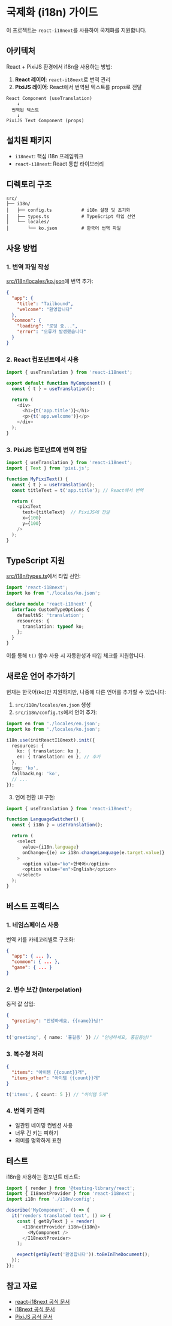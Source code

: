 # 국제화 (i18n) 가이드

이 프로젝트는 `react-i18next`를 사용하여 국제화를 지원합니다.

## 아키텍처

React + PixiJS 환경에서 i18n을 사용하는 방법:

1. **React 레이어**: `react-i18next`로 번역 관리
2. **PixiJS 레이어**: React에서 번역된 텍스트를 props로 전달

```
React Component (useTranslation)
    ↓
  번역된 텍스트
    ↓
PixiJS Text Component (props)
```

## 설치된 패키지

- `i18next`: 핵심 i18n 프레임워크
- `react-i18next`: React 통합 라이브러리

## 디렉토리 구조

```
src/
├── i18n/
│   ├── config.ts           # i18n 설정 및 초기화
│   ├── types.ts            # TypeScript 타입 선언
│   └── locales/
│       └── ko.json         # 한국어 번역 파일
```

## 사용 방법

### 1. 번역 파일 작성

[src/i18n/locales/ko.json](../src/i18n/locales/ko.json)에 번역 추가:

```json
{
  "app": {
    "title": "Tailbound",
    "welcome": "환영합니다"
  },
  "common": {
    "loading": "로딩 중...",
    "error": "오류가 발생했습니다"
  }
}
```

### 2. React 컴포넌트에서 사용

```typescript
import { useTranslation } from 'react-i18next';

export default function MyComponent() {
  const { t } = useTranslation();

  return (
    <div>
      <h1>{t('app.title')}</h1>
      <p>{t('app.welcome')}</p>
    </div>
  );
}
```

### 3. PixiJS 컴포넌트에 번역 전달

```typescript
import { useTranslation } from 'react-i18next';
import { Text } from 'pixi.js';

function MyPixiText() {
  const { t } = useTranslation();
  const titleText = t('app.title'); // React에서 번역

  return (
    <pixiText
      text={titleText}  // PixiJS에 전달
      x={100}
      y={100}
    />
  );
}
```

## TypeScript 지원

[src/i18n/types.ts](../src/i18n/types.ts)에서 타입 선언:

```typescript
import 'react-i18next';
import ko from './locales/ko.json';

declare module 'react-i18next' {
  interface CustomTypeOptions {
    defaultNS: 'translation';
    resources: {
      translation: typeof ko;
    };
  }
}
```

이를 통해 `t()` 함수 사용 시 자동완성과 타입 체크를 지원합니다.

## 새로운 언어 추가하기

현재는 한국어(ko)만 지원하지만, 나중에 다른 언어를 추가할 수 있습니다:

1. `src/i18n/locales/en.json` 생성
2. `src/i18n/config.ts`에서 언어 추가:

```typescript
import en from './locales/en.json';
import ko from './locales/ko.json';

i18n.use(initReactI18next).init({
  resources: {
    ko: { translation: ko },
    en: { translation: en }, // 추가
  },
  lng: 'ko',
  fallbackLng: 'ko',
  // ...
});
```

3. 언어 전환 UI 구현:

```typescript
import { useTranslation } from 'react-i18next';

function LanguageSwitcher() {
  const { i18n } = useTranslation();

  return (
    <select
      value={i18n.language}
      onChange={(e) => i18n.changeLanguage(e.target.value)}
    >
      <option value="ko">한국어</option>
      <option value="en">English</option>
    </select>
  );
}
```

## 베스트 프랙티스

### 1. 네임스페이스 사용

번역 키를 카테고리별로 구조화:

```json
{
  "app": { ... },
  "common": { ... },
  "game": { ... }
}
```

### 2. 변수 보간 (Interpolation)

동적 값 삽입:

```json
{
  "greeting": "안녕하세요, {{name}}님!"
}
```

```typescript
t('greeting', { name: '홍길동' }) // "안녕하세요, 홍길동님!"
```

### 3. 복수형 처리

```json
{
  "items": "아이템 {{count}}개",
  "items_other": "아이템 {{count}}개"
}
```

```typescript
t('items', { count: 5 }) // "아이템 5개"
```

### 4. 번역 키 관리

- 일관된 네이밍 컨벤션 사용
- 너무 긴 키는 피하기
- 의미를 명확하게 표현

## 테스트

i18n을 사용하는 컴포넌트 테스트:

```typescript
import { render } from '@testing-library/react';
import { I18nextProvider } from 'react-i18next';
import i18n from './i18n/config';

describe('MyComponent', () => {
  it('renders translated text', () => {
    const { getByText } = render(
      <I18nextProvider i18n={i18n}>
        <MyComponent />
      </I18nextProvider>
    );

    expect(getByText('환영합니다')).toBeInTheDocument();
  });
});
```

## 참고 자료

- [react-i18next 공식 문서](https://react.i18next.com/)
- [i18next 공식 문서](https://www.i18next.com/)
- [PixiJS 공식 문서](https://pixijs.com/)
